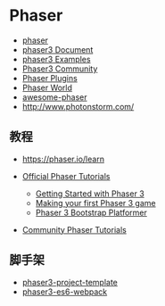 Phaser
========

- [phaser](https://github.com/photonstorm/phaser)
- [phaser3 Document](https://github.com/photonstorm/phaser3-docs)
- [phaser3 Examples](https://github.com/photonstorm/phaser3-examples)
- [Phaser3 Community](http://www.html5gamedevs.com/forum/33-phaser-3/)
- [Phaser Plugins](https://phaser.io/shop/plugins)
- [Phaser World](https://phaser.io/community/newsletter)
- [awesome-phaser](https://github.com/Raiper34/awesome-phaser)
- http://www.photonstorm.com/

## 教程

- https://phaser.io/learn
- [Official Phaser Tutorials](https://phaser.io/learn/official-tutorials)

    - [Getting Started with Phaser 3](https://phaser.io/tutorials/getting-started-phaser3)
    - [Making your first Phaser 3 game](http://phaser.io/tutorials/making-your-first-phaser-3-game)
    - [Phaser 3 Bootstrap Platformer](https://phaser.io/news/2018/02/phaser-3-bootstrap-platformer)

- [Community Phaser Tutorials](https://phaser.io/learn/community-tutorials)

## 脚手架

- [phaser3-project-template](https://github.com/photonstorm/phaser3-project-template)
- [phaser3-es6-webpack](https://github.com/nkholski/phaser3-es6-webpack)
